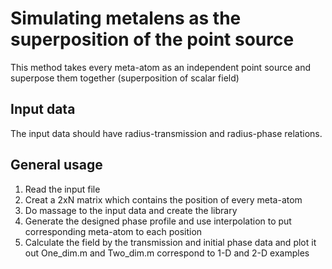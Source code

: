 # Simulating metalens as the superposition of the point source
This method takes every meta-atom as an independent point source and superpose them together (superposition of scalar field)
## Input data 
The input data should have radius-transmission and radius-phase relations. 
## General usage
1. Read the input file
2. Creat a 2xN matrix which contains the position of every meta-atom
3. Do massage to the input data and create the library
4. Generate the designed phase profile and use interpolation to put corresponding meta-atom to each position
5. Calculate the field by the transmission and initial phase data and plot it out
One_dim.m and Two_dim.m correspond to 1-D and 2-D examples

